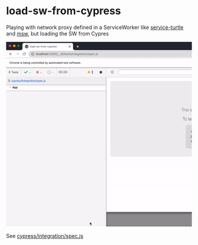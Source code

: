 # load-sw-from-cypress

Playing with network proxy defined in a ServiceWorker like [service-turtle](https://github.com/bahmutov/service-turtle) and [msw](https://github.com/mswjs/msw), but loading the SW from Cypres

![Spec](images/mock-via-sw-loaded-from-cypress.gif)

See [cypress/integration/spec.js](cypress/integration/spec.js)
